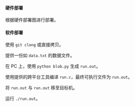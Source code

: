 #### 硬件部署

根据硬件部署图进行部署。

#### 软件部署

使用 `git clong` 或直接拷贝。

提供一份如 `data.txt` 的数据文件。

在 PC 上，使用 `python blob.py` 生成 `run.out`。

使用提供的跨平台工具编译 `run.c`，最终可执行文件为 `run.out`。

将 `run.out` 与 `run.out` 移至目标机。

运行 `./run.out`。
